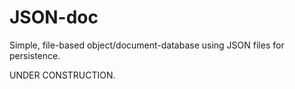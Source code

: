 JSON-doc
========

Simple, file-based object/document-database using JSON files for persistence.

UNDER CONSTRUCTION.

